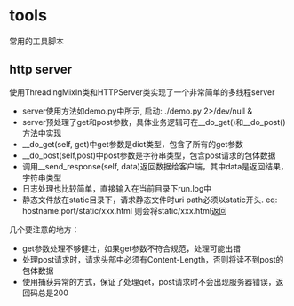 # tools
常用的工具脚本

## http server
使用ThreadingMixIn类和HTTPServer类实现了一个非常简单的多线程server
- server使用方法如demo.py中所示, 启动: ./demo.py 2>/dev/null &
- server预处理了get和post参数，具体业务逻辑可在__do_get()和__do_post()方法中实现
- __do_get(self, get)中get参数是dict类型，包含了所有的get参数
- __do_post(self,post)中post参数是字符串类型，包含post请求的包体数据
- 调用__send_response(self, data)返回数据给客户端，其中data是返回结果，字符串类型
- 日志处理也比较简单，直接输入在当前目录下run.log中
- 静态文件放在static目录下，请求静态文件时uri path必须以static开头. eq: hostname:port/static/xxx.html 则会将static/xxx.html返回

几个要注意的地方：
+ get参数处理不够健壮，如果get参数不符合规范，处理可能出错
+ 处理post请求时，请求头部中必须有Content-Length，否则将读不到post的包体数据
+ 使用捕获异常的方式，保证了处理get，post请求时不会出现服务器错误，返回码总是200
